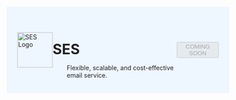#

<div class="header">
  <div class="inner">
    <img src="/static/images/logos/ses-logo.png" alt="SES Logo">
    <div>
      <h1 style="color: #222;">SES</h1>
      <p style="padding-left: 2rem; margin-bottom: 0; color: #222;">Flexible, scalable, and cost-effective email service.</p>
    </div>
  </div>
  <button class="btn-orange-lg" disabled>COMING SOON</button>
</div>

<style>
  /* Headers */
  .header {
    display: flex;
    align-items: center;
    justify-content: space-between;
    padding: 2rem 1.5rem;
    margin-bottom: 2rem;
    background-color: #eef6ff;
  }
  .header .inner {
    display: flex;
    align-items: center;
    justify-content: start;
  }
  .header img {
    width: 80px;
  }
  .header h1 {
    margin-left: 0;
    font-size: 2rem;
    margin-bottom: 0.25rem;
  }
  .header p {
    padding-left: 2rem;
    margin-bottom: 0;
  }
</style>